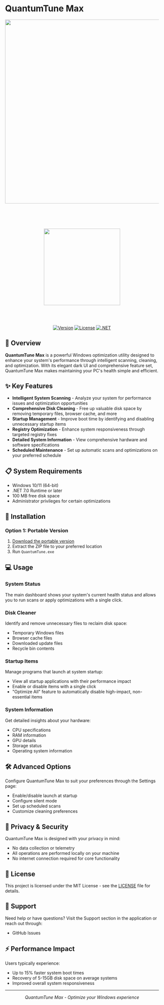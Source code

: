 # QuantumTune Max

<p align="center">
   <a href="https://github.com/gokusan92/QuantumTune/releases/latest" target="_blank">
      <img src="https://github.com/user-attachments/assets/75596220-34af-429a-a117-e0b84fcf1167" width="600px" />
   </a>
</p>

<div align="center">
<br />
<br />
<br />
<br />
<a href="https://github.com/gokusan92/QuantumTune/discussions" target="_blank">
   <img src="https://github.com/user-attachments/assets/b756589c-1b66-4b5a-ad9c-d5c58b9b0fa7" width="250px" />
</a>
<br />
<br />
<br />
<br />


[![Version](https://img.shields.io/badge/version-1.0.0-purple.svg)](https://github.com/gokusan92/QuantumTune/releases/latest)
[![License](https://img.shields.io/badge/license-MIT-blue.svg)](LICENSE)
[![.NET](https://img.shields.io/badge/.NET-8.0-5C2D91)](https://dotnet.microsoft.com/en-us/download)

</div>

## 🚀 Overview

**QuantumTune Max** is a powerful Windows optimization utility designed to enhance your system's performance through intelligent scanning, cleaning, and optimization. With its elegant dark UI and comprehensive feature set, QuantumTune Max makes maintaining your PC's health simple and efficient.

## ✨ Key Features

- **Intelligent System Scanning** - Analyze your system for performance issues and optimization opportunities
- **Comprehensive Disk Cleaning** - Free up valuable disk space by removing temporary files, browser cache, and more
- **Startup Management** - Improve boot time by identifying and disabling unnecessary startup items
- **Registry Optimization** - Enhance system responsiveness through targeted registry fixes
- **Detailed System Information** - View comprehensive hardware and software specifications
- **Scheduled Maintenance** - Set up automatic scans and optimizations on your preferred schedule

## 📋 System Requirements

- Windows 10/11 (64-bit)
- .NET 7.0 Runtime or later
- 100 MB free disk space
- Administrator privileges for certain optimizations

## 🔧 Installation

### Option 1: Portable Version

1. [Download the portable version](https://github.com/gokusan92/QuantumTune/releases/latest)
2. Extract the ZIP file to your preferred location
3. Run `QuantumTune.exe`

## 💻 Usage

### System Status

The main dashboard shows your system's current health status and allows you to run scans or apply optimizations with a single click.

### Disk Cleaner

Identify and remove unnecessary files to reclaim disk space:
- Temporary Windows files
- Browser cache files
- Downloaded update files
- Recycle bin contents

### Startup Items

Manage programs that launch at system startup:
- View all startup applications with their performance impact
- Enable or disable items with a single click
- "Optimize All" feature to automatically disable high-impact, non-essential items

### System Information

Get detailed insights about your hardware:
- CPU specifications
- RAM information
- GPU details
- Storage status
- Operating system information

## 🛠️ Advanced Options

Configure QuantumTune Max to suit your preferences through the Settings page:
- Enable/disable launch at startup
- Configure silent mode
- Set up scheduled scans
- Customize cleaning preferences

## 🔐 Privacy & Security

QuantumTune Max is designed with your privacy in mind:
- No data collection or telemetry
- All operations are performed locally on your machine
- No internet connection required for core functionality

## 📜 License

This project is licensed under the MIT License - see the [LICENSE](LICENSE) file for details.

## 👥 Support

Need help or have questions? Visit the Support section in the application or reach out through:
- GitHub Issues

## ⚡ Performance Impact

Users typically experience:
- Up to 15% faster system boot times
- Recovery of 5-15GB disk space on average systems
- Improved overall system responsiveness

---

<p align="center">
  <i>QuantumTune Max - Optimize your Windows experience</i>
</p>
